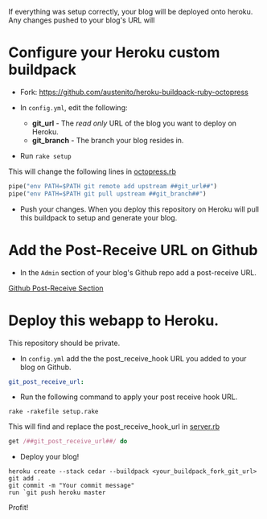 If everything was setup correctly, your blog will be deployed onto heroku. Any changes pushed to your blog's URL will 


# Configure your Heroku custom buildpack

* Fork: https://github.com/austenito/heroku-buildpack-ruby-octopress
* In `config.yml`, edit the following:
  * **git_url** - The *read only* URL of the blog you want to deploy on Heroku.
  * **git_branch** - The branch your blog resides in.

* Run `rake setup`

This will change the following lines in [octopress.rb](https://github.com/austenito/heroku-buildpack-ruby-octopress/blob/master/lib/language_pack/octopress.rb)

```ruby
pipe("env PATH=$PATH git remote add upstream ##git_url##")
pipe("env PATH=$PATH git pull upstream ##git_branch##")
```

* Push your changes. When you deploy this repository on Heroku will pull this buildpack to setup and generate your blog.

# Add the Post-Receive URL on Github

* In the `Admin` section of your blog's Github repo add a post-receive URL.

[Github Post-Receive Section](https://img.skitch.com/20120414-j1fhk2mwei7e4u7n4bxg5y2ubt.jpg)


# Deploy this webapp to Heroku.

This repository should be private.

* In `config.yml` add the the post_receive_hook URL you added to your blog on Github.

```yaml
git_post_receive_url: 
```

* Run the following command to apply your post receive hook URL.

```
rake -rakefile setup.rake
```

This will find and replace the post_receive_hook_url in [server.rb](https://github.com/austenito/octopress-heroku-autodeploy/blob/master/server.rb)

```ruby
get /##git_post_receive_url##/ do
```

* Deploy your blog!

```
heroku create --stack cedar --buildpack <your_buildpack_fork_git_url> 
git add .
git commit -m "Your commit message"
run `git push heroku master
```

Profit!


